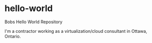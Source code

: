 # hello-world
Bobs Hello World Repository

I'm a contractor working as a virtualization/cloud consultant in Ottawa, Ontario.
